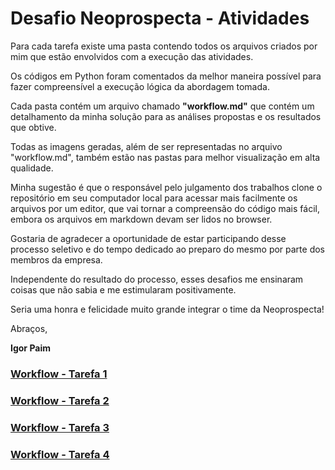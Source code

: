 # Desafio Neoprospecta - Atividades

Para cada tarefa existe uma pasta contendo todos os arquivos criados por mim que estão envolvidos com a execução das atividades.

Os códigos em Python foram comentados da melhor maneira possível para fazer compreensível a execução lógica da abordagem tomada.

Cada pasta contém um arquivo chamado **"workflow.md"** que contém um detalhamento da minha solução para as análises propostas e os resultados que obtive.

Todas as imagens geradas, além de ser representadas no arquivo "workflow.md", também estão nas pastas para melhor visualização em alta qualidade.

Minha sugestão é que o responsável pelo julgamento dos trabalhos clone o repositório em seu computador local para acessar mais facilmente os arquivos por um editor, que vai tornar a compreensão do código mais fácil, embora os arquivos em markdown devam ser lidos no browser.

Gostaria de agradecer a oportunidade de estar participando desse processo seletivo e do tempo dedicado ao preparo do mesmo por parte dos membros da empresa.

Independente do resultado do processo, esses desafios me ensinaram coisas que não sabia e me estimularam positivamente.

Seria uma honra e felicidade muito grande integrar o time da Neoprospecta!

Abraços,

**Igor Paim**

### [Workflow - Tarefa 1](https://github.com/igrorp/desafio_neo/blob/main/task1/workflow.md)

### [Workflow - Tarefa 2](https://github.com/igrorp/desafio_neo/blob/main/task2/workflow.md)

### [Workflow - Tarefa 3](https://github.com/igrorp/desafio_neo/blob/main/task3/workflow.md)

### [Workflow - Tarefa 4](https://github.com/igrorp/desafio_neo/blob/main/task4/workflow.md)
